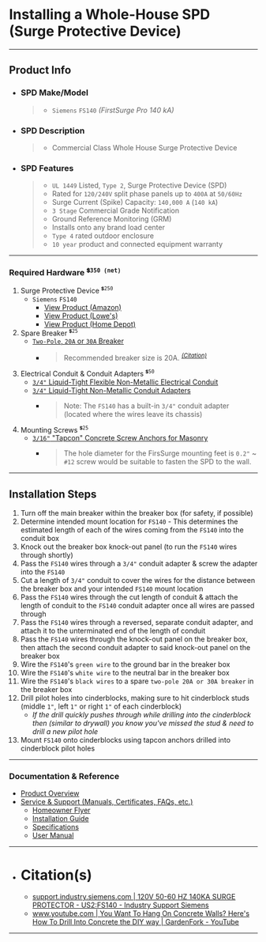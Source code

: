 <!-- ------------------------------ -->
<!-- https://github.com/mcavallo-git/Coding/blob/main/hardware/power-whole-house-spd-surge-protective-device-install-guide-siemens-fs140.md -->
<!-- ------------------------------ -->

# Installing a Whole-House SPD (Surge Protective Device)

<!-- ------------------------------ -->

***

## Product Info
- ### SPD Make/Model
  > - `Siemens` `FS140` *(FirstSurge Pro 140 kA)*
- ### SPD Description
  > - Commercial Class Whole House Surge Protective Device
- ### SPD Features
  > - `UL 1449` Listed, `Type 2`, Surge Protective Device (SPD)
  > - Rated for `120/240V` split phase panels up to `400A` at `50/60Hz`
  > - Surge Current (Spike) Capacity: `140,000 A` (`140 kA`)
  > - `3 Stage` Commercial Grade Notification
  > - Ground Reference Monitoring (GRM)
  > - Installs onto any brand load center
  > - `Type 4` rated outdoor enclosure
  > - `10 year` product and connected equipment warranty

<!-- ------------------------------ -->

***

### Required Hardware <sup>`💲350 (net)`</sup>
1. Surge Protective Device <sup>`💲250`</sup>
    - `Siemens` `FS140`
      - [View Product (Amazon)](https://amazon.com/dp/B013WINMK6)
      - [View Product (Lowe's)](https://www.lowes.com/pd/Siemens-140-KA-Outdoor-Surge-Protective-Device/5002142149)
      - [View Product (Home Depot)](https://www.homedepot.com/p/Siemens-FirstSurge-Pro-140kA-Whole-House-Surge-Protection-Device-FS140/206560230)
1. Spare Breaker <sup>`💲25`</sup>
    - [`Two-Pole`, `20A` or `30A` Breaker](https://amazon.com/gp/product/B0002YSMYK)
      - > Recommended breaker size is 20A. *<sup>[(Citation)](https://cache.industry.siemens.com/dl/files/623/109793623/att_1054703/v1/SIE_CS_FS60_FS100_FS140.pdf)</sup>*
1. Electrical Conduit & Conduit Adapters <sup>`💲50`</sup>
    - [`3/4"` Liquid-Tight Flexible Non-Metallic Electrical Conduit](https://amazon.com/gp/product/B0BQ3RYM3B)
    - [`3/4"` Liquid-Tight Non-Metallic Conduit Adapters](https://amazon.com/gp/product/B0BQ3RYM3B)
      - > Note: The `FS140` has a built-in `3/4"` conduit adapter (located where the wires leave its chassis)
1. Mounting Screws <sup>`💲25`</sup>
   - [`3/16"` "Tapcon" Concrete Screw Anchors for Masonry](https://amazon.com/gp/product/B071LG9GYV)
      - > The hole diameter for the FirsSurge mounting feet is `0.2"` ~ `#12` screw would be suitable to fasten the SPD to the wall.

<!-- ------------------------------ -->

***

## Installation Steps
1. Turn off the main breaker within the breaker box (for safety, if possible)
1. Determine intended mount location for `FS140` - This determines the estimated length of each of the wires coming from the `FS140` into the conduit box
1. Knock out the breaker box knock-out panel (to run the `FS140` wires through shortly)
1. Pass the `FS140` wires through a `3/4"` conduit adapter & screw the adapter into the `FS140`
1. Cut a length of `3/4"` conduit to cover the wires for the distance between the breaker box and your intended `FS140` mount location
1. Pass the `FS140` wires through the cut length of conduit & attach the length of conduit to the `FS140` conduit adapter once all wires are passed through
1. Pass the `FS140` wires through a reversed, separate conduit adapter, and attach it to the unterminated end of the length of conduit
1. Pass the `FS140` wires through the knock-out panel on the breaker box, then attach the second conduit adapter to said knock-out panel on the breaker box
1. Wire the `FS140`'s `green wire` to the ground bar in the breaker box
1. Wire the `FS140`'s `white wire` to the neutral bar in the breaker box
1. Wire the `FS140`'s `black wires` to a spare `two-pole 20A or 30A breaker` in the breaker box
1. Drill pilot holes into cinderblocks, making sure to hit cinderblock studs (middle `1"`, left `1"` or right `1"` of each cinderblock)
    - *If the drill quickly pushes through while drilling into the cinderblock then (similar to drywall) you know you've missed the stud & need to drill a new pilot hole*
1. Mount `FS140` onto cinderblocks using tapcon anchors drilled into cinderblock pilot holes

<!-- ------------------------------ -->

***

### Documentation & Reference
- [Product Overview](https://mall.industry.siemens.com/mall/EN/US/Catalog/Product/?mlfb=US2:FS140)
- [Service & Support (Manuals, Certificates, FAQs, etc.)	](https://support.industry.siemens.com/cs/products/us2-fs140/120v-50-60-hz-140ka-surge-protector?pid=579020&mlfb=US2:FS140&mfn=ps&lc=en-US)
  - [Homeowner Flyer](https://cache.industry.siemens.com/dl/files/793/109798793/att_1071143/v1/SIE_FL_FirstSurgeHomeownerFlyer.pdf)
  - [Installation Guide](https://assets.new.siemens.com/siemens/assets/api/uuid:c739e929-d2e7-44ff-8258-fc55e06b54dc/firstsurge-installation-guide-lp-1414.pdf)
  - [Specifications](https://m.media-amazon.com/images/I/71gjTRXqRaL.pdf)
  - [User Manual](https://cache.industry.siemens.com/dl/files/623/109793623/att_1054703/v1/SIE_CS_FS60_FS100_FS140.pdf)

<!-- ------------------------------ -->

***

- # Citation(s)
  - [support.industry.siemens.com | 120V 50-60 HZ 140KA SURGE PROTECTOR - US2:FS140 - Industry Support Siemens](https://support.industry.siemens.com/cs/products/us2-fs140/120v-50-60-hz-140ka-surge-protector?pid=579020&mlfb=US2:FS140&mfn=ps&lc=en-US)
  - [www.youtube.com | You Want To Hang On Concrete Walls? Here's How To Drill Into Concrete the DIY way | GardenFork - YouTube](https://www.youtube.com/watch?v=VPz80DaOjcY)

<!-- ------------------------------ -->

***
